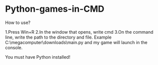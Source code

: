# Python-games-in-CMD

How to use?

1.Press Win+R
2.In the window that opens, write cmd
3.On the command line, write the path to the directory and file. Example C:\megacomputer\downloads\main.py and my game will launch in the console.

You must have Python installed!
